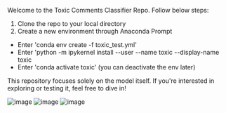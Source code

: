 Welcome to the Toxic Comments Classifier Repo. 
Follow below steps:

1. Clone the repo to your local directory 
2. Create a new environment through Anaconda Prompt
- Enter 'conda env create -f toxic_test.yml'
- Enter 'python -m ipykernel install --user --name toxic --display-name toxic
- Enter 'conda activate toxic' (you can deactivate the env later)
  
This repository focuses solely on the model itself. If you're interested in exploring or testing it, feel free to dive in!

![image](https://github.com/user-attachments/assets/af69c267-2fef-4593-a10d-a9e8f8ee7d87)
![image](https://github.com/user-attachments/assets/fb52087d-2e01-43de-91c5-04b6f0b33a7a)
![image](https://github.com/user-attachments/assets/48d94b61-1d8a-46ac-8632-4ecf70524f2c)

